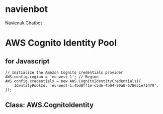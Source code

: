# navienbot
Navienuk Chatbot

# AWS Cognito Identity Pool

## for Javascript 

```
// Initialize the Amazon Cognito credentials provider
AWS.config.region = 'eu-west-1'; // Region
AWS.config.credentials = new AWS.CognitoIdentityCredentials({
    IdentityPoolId: 'eu-west-1:4bd0ff1e-c5d6-4b04-90a0-678e31e71479',
});
```

## Class: AWS.CognitoIdentity
